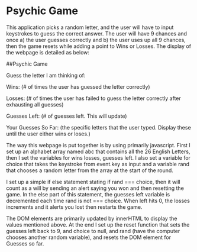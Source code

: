 # Psychic Game

This application picks a random letter, and the user will have to input keystrokes to guess the correct answer. The user will have 9 chances and once a) the user guesses correctly and b) the user uses up all 9 chances, then the game resets while adding a point to Wins or Losses. The display of the webpage is detailed as below:

##Psychic Game

Guess the letter I am thinking of: 

Wins: (# of times the user has guessed the letter correctly)

Losses: (# of times the user has failed to guess the letter correctly after exhausting all guesses)

Guesses Left: (# of guesses left. This will update)

Your Guesses So Far: (the specific letters that the user typed. Display these until the user either wins or loses.)

The way this webpage is put together is by using primarily javascript. First I set up an alphabet array named abc that contains all the 26 English Letters, then I set the variables for wins losses, guesses left. I also set a variable for choice that takes the keystroke from event.key as input and a variable rand that chooses a random letter from the array at the start of the round.

I set up a simple if else statement stating if rand === choice, then it will count as a will by sending an alert saying you won and then resetting the game. In the else part of this statement, the guesses left variable is decremented each time rand is not === choice. When left hits 0, the losses increments and it alerts you lost then restarts the game. 

The DOM elements are primarily updated by innerHTML to display the values mentioned above. At the end I set up the reset function that sets the guesses left back to 9, and choice to null, and rand (have the computer chooses another random variable), and resets the DOM element for Guesses so far.


